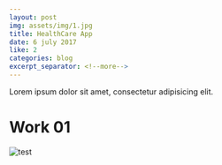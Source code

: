 ```yaml
---
layout: post
img: assets/img/1.jpg
title: HealthCare App
date: 6 july 2017
like: 2
categories: blog
excerpt_separator: <!--more-->
---
```

Lorem ipsum dolor sit amet, consectetur adipisicing elit.
<!--more-->
# Work 01
![test]({{site.baseurl}}/assets/img/1.jpg "test")